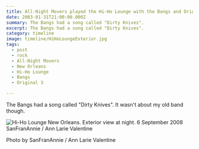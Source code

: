 ```yaml
---
title: All-Night Movers played the Hi-Ho Lounge with the Bangs and Original 3.
date: 2003-01-31T21:00:00.000Z
summary: The Bangs had a song called "Dirty Knives".
excerpt: The Bangs had a song called "Dirty Knives".
category: timeline
image: timeline/HiHoLoungeExterior.jpg
tags:
  - post
  - rock
  - All-Night Movers
  - New Orleans
  - Hi-Ho Lounge
  - Bangs
  - Original 3

---
```


The Bangs had a song called "Dirty Knives". It wasn't about my old band though.

![Hi-Ho Lounge New Orleans. Exterior view at night. 6 September 2008 SanFranAnnie / Ann Larie Valentine](/static/img/timeline/HiHoLoungeExterior.jpg "Hi-Ho Lounge New Orleans. Exterior view at night. 6 September 2008 SanFranAnnie / Ann Larie Valentine")
<figcaption>Photo by SanFranAnnie / Ann Larie Valentine</figcaption>